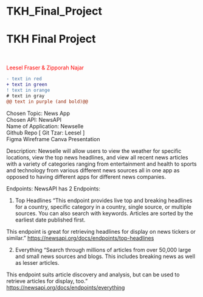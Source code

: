 # TKH_Final_Project

<h1>TKH Final Project</h1><br>
<p style="color:red;">Leesel Fraser & Zipporah Najar<p>
  
  ```diff
- text in red
+ text in green
! text in orange
# text in gray
@@ text in purple (and bold)@@
```

Chosen Topic: News App<br>
Chosen API: NewsAPI<br>
Name of Application: Newselle<br>
Github Repo [ Git Tzar: Leesel ]<br>
Figma Wireframe
Canva Presentation

Description: Newselle will allow users to view the weather for specific locations, view the top news headlines, and view all recent news articles with a variety of categories ranging from entertainment and health to sports and technology from various different news sources all in one app as opposed to having different apps for different news companies. 

Endpoints:
NewsAPI has 2 Endpoints: 

1. Top Headlines
“This endpoint provides live top and breaking headlines for a country, specific category in a country, single source, or multiple sources. You can also search with keywords. Articles are sorted by the earliest date published first.

This endpoint is great for retrieving headlines for display on news tickers or similar.”
https://newsapi.org/docs/endpoints/top-headlines

2. Everything
“Search through millions of articles from over 50,000 large and small news sources and blogs. This includes breaking news as well as lesser articles. 

This endpoint suits article discovery and analysis, but can be used to retrieve articles for display, too.”
https://newsapi.org/docs/endpoints/everything
